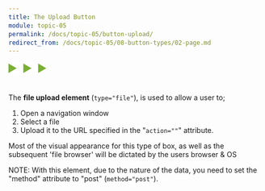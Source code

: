 ```yaml
---
title: The Upload Button
module: topic-05
permalink: /docs/topic-05/button-upload/
redirect_from: /docs/topic-05/08-button-types/02-page.md
---
```


<img src="./../../../img/arrow-divider.svg" style="width: 75px; border: none; margin: 0px 0 20px 0" />

The **file upload element** (`type="file"`), is used to allow a user to;

1. Open a navigation window
2. Select a file
3. Upload it to the URL specified in the "`action=""`" attribute.

Most of the visual appearance for this type of box, as well as the subsequent 'file browser' will be dictated by the users browser & OS


<div class="codepen-embed">
  <p data-height="400" data-theme-id="30567" data-slug-hash="zEzxOV" data-default-tab="html,result" data-user="Media-Ed-Online" data-embed-version="2" data-pen-title="[Intro-Web-Dev] Topic-05: Botton Input Elements, Pt. 1" class="codepen"></p>
</div>


<span class="label label-info">NOTE:</span> With this element, due to the nature of the data, you need to set the "method" attribute to "post" (`method="post"`).
